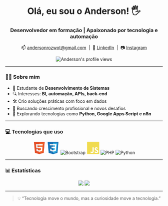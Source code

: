 <h1 align="center">Olá, eu sou o Anderson! 🖐️</h1>
<h3 align="center">Desenvolvedor em formação | Apaixonado por tecnologia e automação</h3>

<p align="center">
  📫 <a href="mailto:andersonrozwot@gmail.com">andersonrozwot@gmail.com</a> &nbsp;|&nbsp;
  💼 <a href="https://www.linkedin.com/in/andersonrozwot/">LinkedIn</a> &nbsp;|&nbsp;
  📷 <a href="https://www.instagram.com/anderssonrz/">Instagram</a>
</p>

<p align="center">
  <img src="https://komarev.com/ghpvc/?username=Anderssonrz&color=blue" alt="Anderson's profile views"/>
</p>

---

### 👨‍💻 Sobre mim

- 🌱 Estudante de **Desenvolvimento de Sistemas**
- 🔍 Interesses: **BI, automação, APIs, back-end**
- 🛠️ Crio soluções práticas com foco em dados
- 🚀 Buscando crescimento profissional e novos desafios
- 📌 Explorando tecnologias como **Python, Google Apps Script e n8n**

---

### 💻 Tecnologias que uso

<div align="center">
  <img src="https://raw.githubusercontent.com/devicons/devicon/master/icons/html5/html5-original.svg" alt="HTML5" width="40" height="40"/>
  <img src="https://raw.githubusercontent.com/devicons/devicon/master/icons/css3/css3-original.svg" alt="CSS3" width="40" height="40"/>
  <img src="https://cdn.jsdelivr.net/gh/devicons/devicon@latest/icons/bootstrap/bootstrap-original.svg" alt="Bootstrap" width="40" height="40"/>
  <img src="https://raw.githubusercontent.com/devicons/devicon/master/icons/javascript/javascript-plain.svg" alt="JavaScript" width="40" height="40"/>
  <img src="https://cdn-icons-png.flaticon.com/512/5968/5968332.png" alt="PHP" width="40" height="40"/>
  <img src="https://www.svgrepo.com/show/376344/python.svg" alt="Python" width="40" height="40"/>
</div>

---

### 📊 Estatísticas

<div align="center">
  <img height="170em" src="https://github-readme-stats.vercel.app/api?username=Anderssonrz&show_icons=true&theme=radical&include_all_commits=true&count_private=true"/>
  <img height="170em" src="https://github-readme-stats.vercel.app/api/top-langs/?username=Anderssonrz&layout=compact&langs_count=7&theme=radical"/>
</div>

---

> 💡 “Tecnologia move o mundo, mas a curiosidade move a tecnologia.”  
